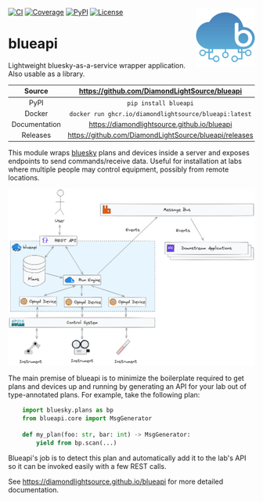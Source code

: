 <img src="https://raw.githubusercontent.com/DiamondLightSource/blueapi/main/docs/images/blueapi-logo.svg"
     style="background: none" width="120px" height="120px" align="right">

[![CI](https://github.com/DiamondLightSource/blueapi/actions/workflows/ci.yml/badge.svg)](https://github.com/DiamondLightSource/blueapi/actions/workflows/ci.yml)
[![Coverage](https://codecov.io/gh/DiamondLightSource/blueapi/branch/main/graph/badge.svg)](https://codecov.io/gh/DiamondLightSource/blueapi)
[![PyPI](https://img.shields.io/pypi/v/blueapi.svg)](https://pypi.org/project/blueapi)
[![License](https://img.shields.io/badge/License-Apache%202.0-blue.svg)](https://www.apache.org/licenses/LICENSE-2.0)

# blueapi

Lightweight bluesky-as-a-service wrapper application. Also usable as a library.

Source          | <https://github.com/DiamondLightSource/blueapi>
:---:           | :---:
PyPI            | `pip install blueapi`
Docker          | `docker run ghcr.io/diamondlightsource/blueapi:latest`
Documentation   | <https://diamondlightsource.github.io/blueapi>
Releases        | <https://github.com/DiamondLightSource/blueapi/releases>

This module wraps [bluesky](https://blueskyproject.io/bluesky) plans and devices
inside a server and exposes endpoints to send commands/receive data. Useful for
installation at labs where multiple people may control equipment, possibly from
remote locations.

![concept][]

The main premise of blueapi is to minimize the boilerplate required to get plans
and devices up and running by generating an API for your lab out of
type-annotated plans. For example, take the following plan:

```python
    import bluesky.plans as bp
    from blueapi.core import MsgGenerator

    def my_plan(foo: str, bar: int) -> MsgGenerator:
        yield from bp.scan(...)
```

Blueapi's job is to detect this plan and automatically add it to the lab's API
so it can be invoked easily with a few REST calls. 

<!-- README only content. Anything below this line won't be included in index.md -->

See https://diamondlightsource.github.io/blueapi for more detailed documentation.

[concept]: https://raw.githubusercontent.com/DiamondLightSource/blueapi/main/docs/images/blueapi.png
